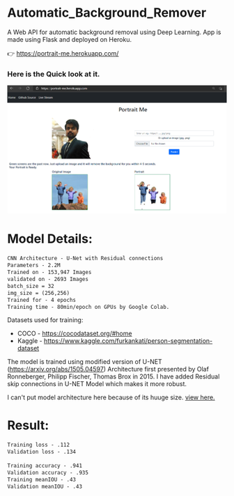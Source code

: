# Automatic_Background_Remover

A Web API for automatic background removal using Deep Learning. App is made using Flask and deployed on Heroku.

👉 https://portrait-me.herokuapp.com/


### Here is the Quick look at it.

<img src="https://github.com/G0rav/Automatic_Background_Removal/blob/main/src/Website_Screenshot_pc.png" alt="Website Screenshot">


# Model Details:

```
CNN Architecture - U-Net with Residual connections
Parameters - 2.2M
Trained on - 153,947 Images
validated on - 2693 Images
batch_size = 32
img_size = (256,256)
Trained for - 4 epochs 
Training time - 80min/epoch on GPUs by Google Colab.

```


Datasets used for training:
- COCO - https://cocodataset.org/#home
- Kaggle - https://www.kaggle.com/furkankati/person-segmentation-dataset


The model is trained using modified version of U-NET (https://arxiv.org/abs/1505.04597) Architecture first presented by Olaf Ronneberger, Philipp Fischer, Thomas Brox in 2015.
I have added Residual skip connections in U-NET Model which makes it more robust. 

I can't put model architecture here because of its huuge size. [view here.](https://raw.githubusercontent.com/G0rav/Automatic_Background_Removal/main/src/Model%20Architecture.png)

# Result:

```
Training loss - .112
Validation loss - .134

Training accuracy - .941
Validation accuracy - .935
Training meanIOU - .43
Validation meanIOU - .43
```
